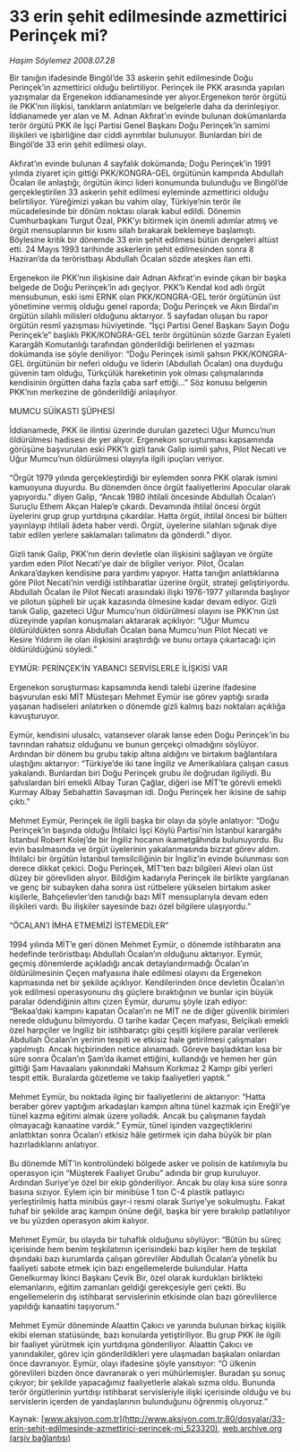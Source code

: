 # 33 erin şehit edilmesinde azmettirici Perinçek mi?

*Haşim Söylemez 2008.07.28*

<div class="pNewsDetailMainContent" itemprop="articleBody">
 Bir tanığın ifadesinde Bingöl’de 33 askerin şehit edilmesinde Doğu Perinçek’in azmettirici olduğu belirtiliyor. Perinçek ile PKK arasında yapılan yazışmalar da Ergenekon iddianamesinde yer alıyor.Ergenekon terör örgütü ile PKK’nın ilişkisi, tanıkların anlatımları ve belgelerle daha da derinleşiyor. İddianamede yer alan ve M. Adnan Akfırat’ın evinde bulunan dokümanlarda terör örgütü PKK ile İşçi Partisi Genel Başkanı Doğu Perinçek’in samimi ilişkileri ve işbirliğine dair ciddi ayrıntılar bulunuyor. Bunlardan biri de Bingöl’de 33 erin şehit edilmesi olayı.
 <br/>
 <br/>
 Akfırat’ın evinde bulunan 4 sayfalık dokümanda; Doğu Perinçek’in 1991 yılında ziyaret için gittiği PKK/KONGRA-GEL örgütünün kampında Abdullah Öcalan ile anlaştığı, örgütün ikinci lideri konumunda bulunduğu ve Bingöl’de gerçekleştirilen 33 askerin şehit edilmesi eyleminde azmettirici olduğu belirtiliyor. Yüreğimizi yakan bu vahim olay, Türkiye’nin terör ile mücadelesinde bir dönüm noktası olarak kabul edildi. Dönemin Cumhurbaşkanı Turgut Özal, PKK’yı bitirmek için önemli adımlar atmış ve örgüt mensuplarının bir kısmı silah bırakarak beklemeye başlamıştı. Böylesine kritik bir dönemde 33 erin şehit edilmesi bütün dengeleri altüst etti. 24 Mayıs 1993 tarihinde askerlerin şehit edilmesinden sonra 8 Haziran’da da teröristbaşı Abdullah Öcalan sözde ateşkes ilan etti.
 <br/>
 <br/>
 Ergenekon ile PKK’nın ilişkisine dair Adnan Akfırat’ın evinde çıkan bir başka belgede de Doğu Perinçek’in adı geçiyor. PKK’lı Kendal kod adlı örgüt mensubunun, eski ismi ERNK olan PKK/KONGRA-GEL terör örgütünün üst yönetimine vermiş olduğu genel raporda; Doğu Perinçek ve Akın Birdal’ın örgütün silahlı milisleri olduğunu aktarıyor. 5 sayfadan oluşan bu rapor örgütün resmî yazışması hüviyetinde. “İşçi Partisi Genel Başkanı Sayın Doğu Perinçek’e” başlıklı PKK/KONGRA-GEL terör örgütünün sözde Garzan Eyaleti Karargâh Komutanlığı tarafından gönderildiği belirlenen el yazması dokümanda ise şöyle deniliyor: “Doğu Perinçek isimli şahsın PKK/KONGRA-GEL örgütünün bir neferi olduğu ve liderin (Abdullah Öcalan) ona duyduğu güvenin tam olduğu, Türkçülük hareketinin yok olması çalışmalarında kendisinin örgütten daha fazla çaba sarf ettiği...” Söz konusu belgenin PKK’nın merkezine de gönderildiği anlaşılıyor.
 <br/>
 <br/>
 MUMCU SÜİKASTI ŞÜPHESİ
 <br/>
 <br/>
 İddianamede, PKK ile ilintisi üzerinde durulan gazeteci Uğur Mumcu’nun öldürülmesi hadisesi de yer alıyor. Ergenekon soruşturması kapsamında görüşüne başvurulan eski PKK’lı gizli tanık Galip isimli şahıs, Pilot Necati ve Uğur Mumcu’nun öldürülmesi olayıyla ilgili ipuçları veriyor.
 <br/>
 <br/>
 “Örgüt 1979 yılında gerçekleştirdiği bir eylemden sonra PKK olarak ismini kamuoyuna duyurdu. Bu dönemden önce örgüt faaliyetlerini Apocular olarak yapıyordu.” diyen Galip, “Ancak 1980 ihtilali öncesinde Abdullah Öcalan’ı Suruçlu Ethem Akçan Halep’e çıkardı. Devamında ihtilal öncesi örgüt üyelerini grup grup yurtdışına çıkardılar. Hatta örgüt, ihtilal öncesi bir bülten yayınlayıp ihtilali âdeta haber verdi. Örgüt, üyelerine silahları sığınak diye tabir edilen yerlere saklamaları talimatını da gönderdi.” diyor.
 <br/>
 <br/>
 Gizli tanık Galip, PKK’nın derin devletle olan ilişkisini sağlayan ve örgüte yardım eden Pilot Necati’ye dair de bilgiler veriyor. Pilot, Öcalan Ankara’dayken kendisine para yardımı yapıyor. Hatta tanığın anlattıklarına göre Pilot Necati’nin verdiği istihbaratlar üzerine örgüt, strateji geliştiriyordu. Abdullah Öcalan ile Pilot Necati arasındaki ilişki 1976-1977 yıllarında başlıyor ve pilotun şüpheli bir uçak kazasında ölmesine kadar devam ediyor. Gizli tanık Galip, gazeteci Uğur Mumcu’nun öldürülmesi olayını ise PKK’nın üst düzeyinde yapılan konuşmaları aktararak açıklıyor: “Uğur Mumcu öldürüldükten sonra Abdullah Öcalan bana Mumcu’nun Pilot Necati ve Kesire Yıldırım ile olan ilişkisini araştırdığı ve bunu ortaya çıkartacağı için öldürüldüğünü söyledi.”
 <br/>
 <br/>
 EYMÜR: PERİNÇEK’İN YABANCI SERVİSLERLE İLİŞKİSİ VAR
 <br/>
 <br/>
 Ergenekon soruşturması kapsamında kendi talebi üzerine ifadesine başvurulan eski MİT Müsteşarı Mehmet Eymür ise görev yaptığı sırada yaşanan hadiseleri anlatırken o dönemde gizli kalmış bazı noktaları açıklığa kavuşturuyor.
 <br/>
 <br/>
 Eymür, kendisini ulusalcı, vatansever olarak lanse eden Doğu Perinçek’in bu tavrından rahatsız olduğunu ve bunun gerçekçi olmadığını söylüyor. Ardından bir dönem bu grubu takip altına aldığını ve birtakım bağlantılara ulaştığını aktarıyor: “Türkiye’de iki tane İngiliz ve Amerikalılara çalışan casus yakalandı. Bunlardan biri Doğu Perinçek grubu ile doğrudan ilgiliydi. Bu şahıslardan biri emekli Albay Turan Çağlar, diğeri ise MİT’te görevli emekli Kurmay Albay Sebahattin Savaşman idi. Doğu Perinçek her ikisine de sahip çıktı.”
 <br/>
 <br/>
 Mehmet Eymür, Perinçek ile ilgili başka bir olayı da şöyle anlatıyor: “Doğu Perinçek’in başında olduğu İhtilalci İşçi Köylü Partisi’nin İstanbul karargâhı İstanbul Robert Kolej’de bir İngiliz hocanın ikametgâhında bulunuyordu. Bu evin basılmasında ve örgüt üyelerinin yakalanmasında bizzat görev aldım. İhtilalci bir örgütün İstanbul temsilciliğinin bir İngiliz’in evinde bulunması son derece dikkat çekici. Doğu Perinçek, MİT’ten bazı bilgileri Alevi olan üst düzey bir görevliden alıyor. Bildiğim kadarıyla Perinçek ile birlikte yargılanan ve genç bir subayken daha sonra üst rütbelere yükselen birtakım asker kişilerle, Bahçelievler’den tanıdığı bazı MİT mensuplarıyla devam eden ilişkileri vardı. Bu ilişkiler sayesinde bazı özel bilgilere ulaşıyordu.”
 <br/>
 <br/>
 “ÖCALAN’I İMHA ETMEMİZİ İSTEMEDİLER”
 <br/>
 <br/>
 1994 yılında MİT’e geri dönen Mehmet Eymür, o dönemde istihbaratın ana hedefinde teröristbaşı Abdullah Öcalan’ın olduğunu aktarıyor. Eymür, geçmiş dönemlerde açıkladığı ancak detaylandırmadığı Öcalan’ın öldürülmesinin Çeçen mafyasına ihale edilmesi olayını da Ergenekon kapmasında net bir şekilde açıklıyor. Kendilerinden önce devletin Öcalan’ın yok edilmesi operasyonunu dış güçlere bıraktığının ve bunlar için büyük paralar ödendiğinin altını çizen Eymür, durumu şöyle izah ediyor: “Bekaa’daki kampını kapatan Öcalan’ın ne MİT ne de diğer güvenlik birimleri nerede olduğunu bilmiyordu. O tarihe kadar Çeçen mafyası, Belçikalı emekli özel harpçiler ve İngiliz bir istihbaratçı gibi çeşitli kişilere paralar verilerek Abdullah Öcalan’ın yerinin tespiti ve etkisiz hale getirilmesi çalışmaları yapılmıştı. Ancak hiçbirinden netice alınamadı. Göreve başladıktan kısa bir süre sonra Öcalan’ın Şam’da ikamet ettiğini, kullandığı ve hemen her gün gittiği Şam Havaalanı yakınındaki Mahsum Korkmaz 2 Kampı gibi yerleri tespit ettik. Buralarda gözetleme ve takip faaliyetleri yaptık.”
 <br/>
 <br/>
 Mehmet Eymür, bu noktada ilginç bir faaliyetlerini de aktarıyor: “Hatta beraber görev yaptığım arkadaşları kampın altına tünel kazmak için Ereğli’ye tünel kazma eğitimi almak üzere yolladık. Ancak bu çalışmanın faydalı olmayacağı kanaatine vardık.” Eymür, tünel işinden vazgeçtiklerini anlattıktan sonra Öcalan’ı etkisiz hâle getirmek için daha büyük bir plan hazırladıklarını anlatıyor.
 <br/>
 <br/>
 Bu dönemde MİT’in kontrolündeki bölgede asker ve polisin de katılımıyla bu operasyon için “Müşterek Faaliyet Grubu” adında bir grup kuruluyor. Ardından Suriye’ye özel bir ekip gönderiliyor. Ancak bu olay kısa süre sonra basına sızıyor. Eylem için bir minibüse 1 ton C-4 plastik patlayıcı yerleştirilmiş hatta minibüs gayr-i resmi olarak Suriye’ye sokulmuştu. Fakat tuhaf bir şekilde araç kampın önüne değil, başka bir yere bırakılıp patlatılıyor ve bu yüzden operasyon akim kalıyor.
 <br/>
 <br/>
 Mehmet Eymür, bu olayda bir tuhaflık olduğunu söylüyor: “Bütün bu süreç içerisinde hem benim teşkilatımın içerisindeki bazı kişiler hem de teşkilat dışındaki bazı kurumlarda çalışan görevliler Abdullah Öcalan’a yönelik bu faaliyeti sabote etmek için bazı engellemelerde bulundular. Hatta Genelkurmay İkinci Başkanı Çevik Bir, özel olarak kurdukları birlikteki elemanlarını, eğitim zamanları geldiği gerekçesiyle geri çekti. Bu engellemelerin dış istihbarat servislerinin etkisinde olan bazı görevlilerce yapıldığı kanaatini taşıyorum.”
 <br/>
 <br/>
 Mehmet Eymür döneminde Alaattin Çakıcı ve yanında bulunan birkaç kişilik ekibi eleman statüsünde, bazı konularda yetiştiriliyor. Bu grup PKK ile ilgili bir faaliyet yürütmek için yurtdışına gönderiliyor. Alaattin Çakıcı ve yanındakiler, görev için gönderildikleri yere ulaşmadan başkaları onlardan önce davranıyor. Eymür, olayı ifadesine şöyle yansıtıyor: “O ülkenin görevlileri bizden önce davranarak o yeri mühürlemişler. Buradan şu sonuç çıkıyor; bir şekilde yapacağımız faaliyetlerle alakalı sızma oldu. Bununda terör örgütlerinin yurtdışı istihbarat servisleriyle ilişki içerisinde olduğu ve bu servislerin içerden de yandaşlarının bulunduğunu öğrenmiş oluyoruz.”
 <br/>
</div>


Kaynak: [www.aksiyon.com.tr](http://www.aksiyon.com.tr:80/dosyalar/33-erin-sehit-edilmesinde-azmettirici-perincek-mi_523320), [web.archive.org (arşiv bağlantısı)](http://web.archive.org/web/20150507023253/http://www.aksiyon.com.tr:80/dosyalar/33-erin-sehit-edilmesinde-azmettirici-perincek-mi_523320)
